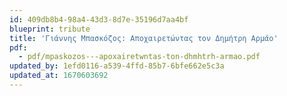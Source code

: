 ```yaml
---
id: 409db8b4-98a4-43d3-8d7e-35196d7aa4bf
blueprint: tribute
title: 'Γιάννης Μπασκόζος: Αποχαιρετώντας τον Δημήτρη Αρμάο'
pdf:
  - pdf/mpaskozos---apoxairetwntas-ton-dhmhtrh-armao.pdf
updated_by: 1efd0116-a539-4ffd-85b7-6bfe662e5c3a
updated_at: 1670603692
---
```

